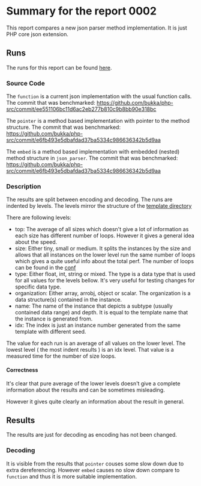 # Summary for the report 0002

This report compares a new json parser method implementation. It is just PHP core json extension.

## Runs

The runs for this report can be found [here](runs.md).

### Source Code

The `function` is a current json implementation with the usual function calls. The commit that was benchmarked: https://github.com/bukka/php-src/commit/ee551106bc11d6ac2eb277b810c9b8bb90e318bc

The `pointer` is a method based implementation with pointer to the method structure. The commit that was benchmarked: https://github.com/bukka/php-src/commit/e6fb493e5dbafdad37ba5334c986636342b5d9aa

The `embed` is a method based implementation with embedded (nested) method structure in `json_parser`. The commit that was benchmarked: https://github.com/bukka/php-src/commit/e6fb493e5dbafdad37ba5334c986636342b5d9aa

### Description

The results are split between encoding and decoding. The runs are indented by levels. The levels mirror the structure of the [template directory](/templates)

There are following levels:
- top: The average of all sizes which doesn't give a lot of information as each size has different number of loops. However it gives a general idea about the speed. 
- size: Either tiny, small or medium. It splits the instances by the size and allows that all instances on the lower level run the same number of loops which gives a quite useful info about the total perf. The number of loops can be found in the [conf](/conf/bench.json) 
- type: Either float, int, string or mixed. The type is a data type that is used for all values for the levels bellow. It's very useful for testing changes for specific data type.
- organization: Either array, arrobj, object or scalar. The organization is a data structure(s) contained in the instance.
- name: The name of the instance that depicts a subtype (usually contained data range) and depth. It is equal to the template name that the instance is generated from.
- idx: The index is just an instance number generated from the same template with different seed. 

The value for each run is an average of all values on the lower level. The lowest level ( the most indent results ) is an idx level. That value is a measured time for the number of size loops.

#### Correctness

It's clear that pure average of the lower levels doesn't give a complete information about the results and can be sometimes misleading.

However it gives quite clearly an information about the result in general.

## Results

The results are just for decoding as encoding has not been changed.

### Decoding

It is visible from the results that `pointer` couses some slow down due to extra dereferencing. However `embed` causes no slow down compare to `function` and thus it is more suitable implementation.